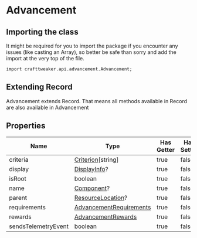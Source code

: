 # Advancement

## Importing the class

It might be required for you to import the package if you encounter any issues (like casting an Array), so better be safe than sorry and add the import at the very top of the file.
```zenscript
import crafttweaker.api.advancement.Advancement;
```


## Extending Record

Advancement extends Record. That means all methods available in Record are also available in Advancement

## Properties

|        Name         |                                    Type                                     | Has Getter | Has Setter |
|---------------------|-----------------------------------------------------------------------------|------------|------------|
| criteria            | [Criterion](/vanilla/api/advancement/Criterion)[string]                     | true       | false      |
| display             | [DisplayInfo](/vanilla/api/advancement/DisplayInfo)?                        | true       | false      |
| isRoot              | boolean                                                                     | true       | false      |
| name                | [Component](/vanilla/api/text/Component)?                                   | true       | false      |
| parent              | [ResourceLocation](/vanilla/api/resource/ResourceLocation)?                 | true       | false      |
| requirements        | [AdvancementRequirements](/vanilla/api/advancement/AdvancementRequirements) | true       | false      |
| rewards             | [AdvancementRewards](/vanilla/api/advancement/AdvancementRewards)           | true       | false      |
| sendsTelemetryEvent | boolean                                                                     | true       | false      |

